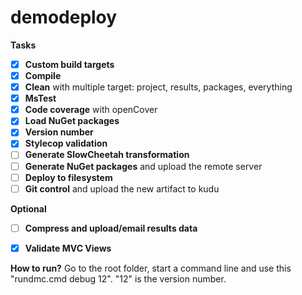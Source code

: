 demodeploy
==========

**Tasks**

- [x] **Custom build targets**
- [x] **Compile**
- [x] **Clean** with multiple target: project, results, packages, everything
- [x] **MsTest**
- [x] **Code coverage** with openCover
- [x] **Load NuGet packages**
- [x] **Version number**
- [x] **Stylecop validation**
- [ ] **Generate SlowCheetah transformation**
- [ ] **Generate NuGet packages** and upload the remote server
- [ ] **Deploy to filesystem**
- [ ] **Git control** and upload the new artifact to kudu

**Optional**
- [ ] **Compress and upload/email results data**
- [x] **Validate MVC Views**


**How to run?**
Go to the root folder, start a command line and use this "rundmc.cmd debug 12".  "12" is the version number.